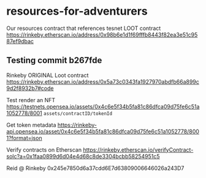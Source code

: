 # resources-for-adventurers


Our resources contract that references tesnet LOOT contract
https://rinkeby.etherscan.io/address/0x98b6e1d1f69fffb8443f82ea3e51c9587ef9dbac


Testing commit b267fde
- 


Rinkeby ORIGINAL Loot contract
https://rinkeby.etherscan.io/address/0x5a73c0343fa1927970abdfb66a899c9d2f8932b7#code

Test render an NFT
https://testnets.opensea.io/assets/0x4c6e5f34b5fa81c86dfca09d75fe6c51a1052778/8001
`assets/contractID/tokenId`

Get token metadata
https://rinkeby-api.opensea.io/asset/0x4c6e5f34b5fa81c86dfca09d75fe6c51a1052778/8001?format=json

Verify contracts on Etherscan
https://rinkeby.etherscan.io/verifyContract-solc?a=0x1faa0899d6d04e4d68c8de3304bcbb58254951c5




Reid @ Rinkeby
0x245e7850d6a37cdd6E7d63809006646026a243D7



